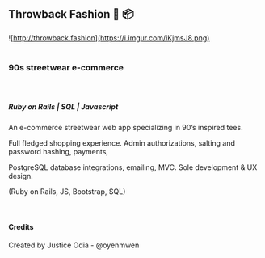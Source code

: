 ##  Throwback Fashion  🏀 📦

![http://throwback.fashion](https://i.imgur.com/iKjmsJ8.png) <br /><br />




### 90s streetwear e-commerce <br /><br /><br />



##### Ruby on Rails | SQL | Javascript 

An e-commerce streetwear web app specializing in 90’s inspired tees.

Full fledged shopping experience. Admin authorizations, salting and password hashing, payments, 

PostgreSQL database integrations, emailing, MVC. Sole development & UX design.

(Ruby on Rails, JS, Bootstrap, SQL) <br /><br /><br />



#### Credits



Created by Justice Odia - @oyenmwen

